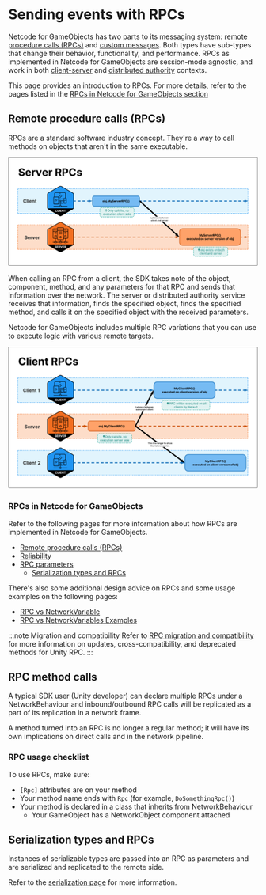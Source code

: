 # Sending events with RPCs

Netcode for GameObjects has two parts to its messaging system: [remote procedure calls (RPCs)](message-system/rpc.md) and [custom messages](message-system/custom-messages.md). Both types have sub-types that change their behavior, functionality, and performance. RPCs as implemented in Netcode for GameObjects are session-mode agnostic, and work in both [client-server](../terms-concepts/client-server.md) and [distributed authority](../terms-concepts/distributed-authority.md) contexts.

This page provides an introduction to RPCs. For more details, refer to the pages listed in the [RPCs in Netcode for GameObjects section](#rpcs-in-netcode-for-gameobjects)

## Remote procedure calls (RPCs)

RPCs are a standard software industry concept. They're a way to call methods on objects that aren't in the same executable.

![Client can invoke a server RPC on a NetworkObject. The RPC is placed in the local queue and then sent to the server, where it's executed on the server version of the same NetworkObject.](../images/sequence_diagrams/RPCs/ServerRPCs.png)

When calling an RPC from a client, the SDK takes note of the object, component, method, and any parameters for that RPC and sends that information over the network. The server or distributed authority service receives that information, finds the specified object, finds the specified method, and calls it on the specified object with the received parameters.

Netcode for GameObjects includes multiple RPC variations that you can use to execute logic with various remote targets.

![Server can invoke a client RPC on a NetworkObject. The RPC is placed in the local queue and then sent to a selection of clients (by default this selection is all clients). When received by a client, RPCs are executed on the client's version of the same NetworkObject.](../images/sequence_diagrams/RPCs/ClientRPCs.png)

### RPCs in Netcode for GameObjects

Refer to the following pages for more information about how RPCs are implemented in Netcode for GameObjects.

- [Remote procedure calls (RPCs)](message-system/rpc.md)
- [Reliability](message-system/reliability.md)
- [RPC parameters](message-system/rpc-params.md)
  - [Serialization types and RPCs](../serialization.md)

There's also some additional design advice on RPCs and some usage examples on the following pages:

- [RPC vs NetworkVariable](../learn/rpcvnetvar.md)
- [RPC vs NetworkVariables Examples](../learn/rpcnetvarexamples.md)

:::note Migration and compatibility
Refer to [RPC migration and compatibility](message-system/rpc-compatibility.md) for more information on updates, cross-compatibility, and deprecated methods for Unity RPC.
:::

## RPC method calls

A typical SDK user (Unity developer) can declare multiple RPCs under a NetworkBehaviour and inbound/outbound RPC calls will be replicated as a part of its replication in a network frame.

A method turned into an RPC is no longer a regular method; it will have its own implications on direct calls and in the network pipeline.

### RPC usage checklist

To use RPCs, make sure:

-  `[Rpc]` attributes are on your method
- Your method name ends with `Rpc` (for example, `DoSomethingRpc()`)
- Your method is declared in a class that inherits from NetworkBehaviour
  - Your GameObject has a NetworkObject component attached

## Serialization types and RPCs

Instances of serializable types are passed into an RPC as parameters and are serialized and replicated to the remote side.

Refer to the [serialization page](../serialization.md) for more information.

